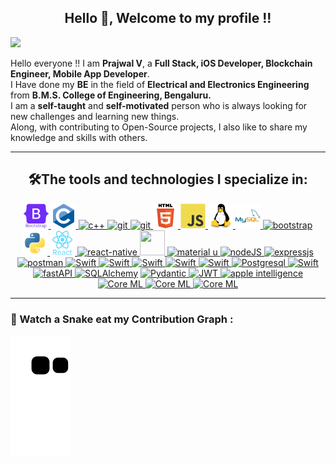 <h2 align="center">Hello 👋, Welcome to my profile !!</h2>
<img src="https://user-images.githubusercontent.com/92531202/149652557-949d03f6-2dcd-430b-ba00-1cc61905a8b6.png"> 
<p>Hello everyone !! I am <b>Prajwal V</b>, a <b>Full Stack, iOS Developer, Blockchain Engineer, Mobile App Developer</b>.<br/>
I Have done my <b>BE</b> in the field of <b>Electrical and Electronics Engineering</b> from <b>B.M.S. College of Engineering, Bengaluru.</b><br/>
I am a <b>self-taught</b> and <b>self-motivated</b> person who is always looking for new challenges and learning new things.<br/>
Along, with contributing to Open-Source projects, I also like to share my knowledge and skills with others.</p>
<hr>
<h2 align="center">🛠The tools and technologies I specialize in:</h2>

<p align="center"> <a href="https://getbootstrap.com" target="_blank" rel="noreferrer"> <img src="https://raw.githubusercontent.com/devicons/devicon/master/icons/bootstrap/bootstrap-plain-wordmark.svg" alt="bootstrap" width="40" height="40"/> </a> <a href="https://www.cprogramming.com/" target="_blank" rel="noreferrer"> <img src="https://raw.githubusercontent.com/devicons/devicon/master/icons/c/c-original.svg" alt="c" width="40" height="40"/> </a> <a href="https://www.cprogramming.com/" target="_blank" rel="noreferrer"> <img src="https://www.nicepng.com/png/detail/111-1116276_computer-science-i-syllabus-and-grading-policy-c.png" alt="c++" width="40" height="40"/> </a><a href="https://git-scm.com/" target="_blank" rel="noreferrer"> <img src="https://www.vectorlogo.zone/logos/git-scm/git-scm-icon.svg" alt="git" width="40" height="40"/> </a>
 <a href="https://about.gitlab.com/" target="_blank" rel="noreferrer"> <img src="https://cdn4.iconfinder.com/data/icons/logos-and-brands/512/144_Gitlab_logo_logos-512.png" alt="git" width="40" height="40"/> </a>
 <a href="https://www.w3.org/html/" target="_blank" rel="noreferrer"> <img src="https://raw.githubusercontent.com/devicons/devicon/master/icons/html5/html5-original-wordmark.svg" alt="html5" width="40" height="40"/> </a><a href="https://developer.mozilla.org/en-US/docs/Web/JavaScript" target="_blank" rel="noreferrer"> <img src="https://raw.githubusercontent.com/devicons/devicon/master/icons/javascript/javascript-original.svg" alt="javascript" width="40" height="40"/> </a> <a href="https://www.linux.org/" target="_blank" rel="noreferrer"> <img src="https://raw.githubusercontent.com/devicons/devicon/master/icons/linux/linux-original.svg" alt="linux" width="40" height="40"/> </a> <a href="https://www.mysql.com/" target="_blank" rel="noreferrer"> <img src="https://raw.githubusercontent.com/devicons/devicon/master/icons/mysql/mysql-original-wordmark.svg" alt="mysql" width="40" height="40"/> </a> 
 <a href="https://www.mongodb.com/" target="_blank" rel="noreferrer"> <img src="https://user-images.githubusercontent.com/92531202/169091958-67a3e148-dcb6-410b-a859-8201a582671d.png" alt="bootstrap" width="40" height="40"/> </a>
 <a href="https://www.python.org" target="_blank" rel="noreferrer"> <img src="https://raw.githubusercontent.com/devicons/devicon/master/icons/python/python-original.svg" alt="python" width="40" height="40"/> </a> <a href="https://reactjs.org/" target="_blank" rel="noreferrer"> <img src="https://raw.githubusercontent.com/devicons/devicon/master/icons/react/react-original-wordmark.svg" alt="react" width="40" height="40"/> </a>
<a href="https://reactnative.dev/" target="_blank" rel="noreferrer"> <img src="https://miro.medium.com/max/1400/1*xDi2csEAWxu95IEkaNdFUQ.png" alt="react-native" width="40" height="40"/> </a>
<a href="https://en.wikipedia.org/wiki/CSS" target="_blank" rel="noreferrer"> <img src="https://upload.wikimedia.org/wikipedia/commons/thumb/d/d5/CSS3_logo_and_wordmark.svg/180px-CSS3_logo_and_wordmark.svg.png" width="40" height="40"/> </a> <a href="https://mui.com/" target="_blank" rel="noreferrer"> <img src="https://mui.com/static/logo.png" alt="material u" width="40" height="40"/> </a> <a href="https://nodejs.org/en/about/" target="_blank" rel="noreferrer"> <img src="https://www.the-guild.dev/blog-assets/nodejs-esm/nodejs_logo.png" alt="nodeJS" width="40" height="40"/> </a></a> <a href="https://expressjs.com/" target="_blank" rel="noreferrer"> <img src="https://w7.pngwing.com/pngs/925/447/png-transparent-express-js-node-js-javascript-mongodb-node-js-text-trademark-logo.png" alt="expressjs" width="40" height="40"/> </a>
 <a href="https://www.postman.com/" target="_blank" rel="noreferrer"> <img src="https://seeklogo.com/images/P/postman-logo-0087CA0D15-seeklogo.com.png" alt="postman" width="40" height="40"/> </a>
  <a href="https://developer.apple.com/xcode/swiftui/" target="_blank" rel="noreferrer"> <img src="https://avatars.githubusercontent.com/u/2473700?v=4" alt="Swift" width="40" height="40"/> </a>
  <a href="https://www.swift.org/" target="_blank" rel="noreferrer"> <img src="https://www.swiftbysundell.com/images/discover/swiftui/icon.png" alt="Swift" width="40" height="40"/> </a>
   <a href="https://developer.apple.com/xcode/swiftdata/" target="_blank" rel="noreferrer"> <img src="https://developer.apple.com/assets/elements/icons/swiftdata/swiftdata-96x96_2x.png" alt="Swift" width="40" height="40"/> </a>
    <a href="https://developer.apple.com/documentation/coredata/" target="_blank" rel="noreferrer"> <img src="https://miro.medium.com/v2/resize:fit:600/format:webp/1*nm4j_6GfwWpqhuSPlbO-sg.png" alt="Swift" width="40" height="40"/> </a>
     <a href="https://www.android.com/" target="_blank" rel="noreferrer"> <img src="https://logowik.com/content/uploads/images/android-logomark4887.jpg" alt="Swift" width="40" height="40"/> </a>
       <a href="https://www.apple.com/in/ios/ios-18/" target="_blank" rel="noreferrer"> <img src="https://static.vecteezy.com/system/resources/previews/021/515/122/original/ios-icon-logo-software-apple-symbol-with-name-white-design-mobile-illustration-with-black-background-free-vector.jpg" alt="Postgresql" width="40" height="40"/> </a>
              <a href="https://www.postgresql.org/" target="_blank" rel="noreferrer"> <img src="https://upload.wikimedia.org/wikipedia/commons/2/29/Postgresql_elephant.svg" alt="Swift" width="40" height="40"/> </a>
               <a href="https://fastapi.tiangolo.com/" target="_blank" rel="noreferrer"> <img src="https://upload.wikimedia.org/wikipedia/commons/1/1a/FastAPI_logo.svg" alt="fastAPI" width="40" height="40"/> </a>
  <a href="https://www.sqlalchemy.org/" target="_blank" rel="noreferrer"> <img src="https://blog.desdelinux.net/wp-content/uploads/2023/02/sqlalchemy.png" alt="SQLAlchemy" width="40" height="40"/></a>
  <a href="https://pydantic.dev/" target="_blank" rel="noreferrer"> <img src="https://avatars.githubusercontent.com/u/110818415?s=200&v=4" alt="Pydantic" width="40" height="40"/> </a>
  <a href="https://jwt.io/introduction" target="_blank" rel="noreferrer"> <img src="https://cdn.worldvectorlogo.com/logos/jwt-3.svg" alt="JWT" width="40" height="40"/> </a>
  <a href="https://www.apple.com/in/apple-intelligence/" target="_blank" rel="noreferrer"> <img src="https://developer.apple.com/assets/elements/icons/apple-intelligence/apple-intelligence-96x96_2x.png" alt="apple intelligence" width="40" height="40"/> </a>
    <a href="https://developer.apple.com/documentation/coreml/" target="_blank" rel="noreferrer"> <img src="https://developer.apple.com/assets/elements/icons/core-ml/core-ml-96x96_2x.png" alt="Core ML" width="40" height="40"/> </a>
   <a href="https://developer.apple.com/documentation/realitykit/" target="_blank" rel="noreferrer"> <img src="https://developer.apple.com/assets/elements/icons/realitykit/realitykit-96x96_2x.png" alt="Core ML" width="40" height="40"/> </a>
      <a href="https://developer.apple.com/documentation/storekit/" target="_blank" rel="noreferrer"> <img src="https://developer.apple.com/assets/elements/icons/storekit/storekit-96x96_2x.png" alt="Core ML" width="40" height="40"/> </a>
 <hr/>
 
  
### 🐍 Watch a Snake eat my Contribution Graph :
<img src="https://github.com/Prajwal208V/Prajwal208V/blob/output/github-contribution-grid-snake.svg" alt="mygrap">
